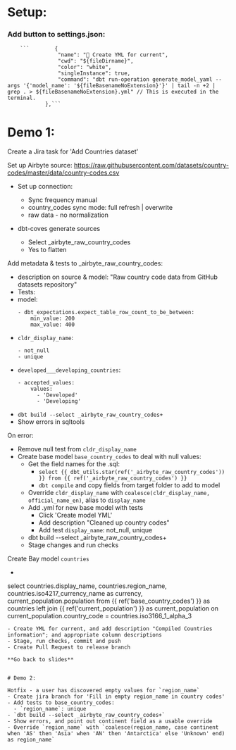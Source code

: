 # Setup:
### Add button to settings.json:
        ```        {
					"name": "📝 Create YML for current",
                    "cwd": "${fileDirname}",
                    "color": "white",
					"singleInstance": true,
					"command": "dbt run-operation generate_model_yaml --args '{'model_name': '${fileBasenameNoExtension}'}' | tail -n +2 | grep . > ${fileBasenameNoExtension}.yml" // This is executed in the terminal.
				},```


# Demo 1:

Create a Jira task for 'Add Countries dataset'

Set up Airbyte source:
https://raw.githubusercontent.com/datasets/country-codes/master/data/country-codes.csv
- Set up connection:
    - Sync frequency manual
    - country_codes sync mode: full refresh | overwrite
    - raw data - no normalization

- dbt-coves generate sources
  - Select _airbyte_raw_country_codes
  - Yes to flatten

Add metadata & tests to _airbyte_raw_country_codes:
- description on source & model: "Raw country code data from GitHub datasets repository"
- Tests:
- model:
    ```
    - dbt_expectations.expect_table_row_count_to_be_between:
        min_value: 200
        max_value: 400
    ```
- `cldr_display_name`: 
    ```
    - not_null
    - unique
    ```
- `developed___developing_countries`: 
    ```
  - accepted_values:
        values:
          - 'Developed'
          - 'Developing'
    ```
- `dbt build --select _airbyte_raw_country_codes+`
- Show errors in sqltools

On error:
- Remove null test from `cldr_display_name`
- Create base model `base_country_codes` to deal with null values:
    - Get the field names for the .sql:
        - `select {{ dbt_utils.star(ref('_airbyte_raw_country_codes')) }} from {{ ref('_airbyte_raw_country_codes') }}`
        - `dbt compile` and copy fields from target folder to add to model
    - Override `cldr_display_name` with `coalesce(cldr_display_name, official_name_en)`, alias to `display_name`
    - Add .yml for new base model with tests
        - Click 'Create model YML'
        - Add description "Cleaned up country codes"
        - Add test `display_name`: not_null, unique
    - dbt build --select _airbyte_raw_country_codes+
    - Stage changes and run checks

Create Bay model `countries`
- ```
select
    countries.display_name,
    countries.region_name,
    countries.iso4217_currency_name as currency,
    current_population.population
from {{ ref('base_country_codes') }} as countries
left join {{ ref('current_population') }} as current_population
    on
        current_population.country_code = countries.iso3166_1_alpha_3

  ```
- Create YML for current, and add description "Compiled Countries information"; and appropriate column descriptions
- Stage, run checks, commit and push
- Create Pull Request to release branch

**Go back to slides**


# Demo 2:

Hotfix - a user has discovered empty values for `region_name`
- Create jira branch for 'Fill in empty region_name in country codes'
- Add tests to base_country_codes:
    - `region_name`: unique
- `dbt build --select _airbyte_raw_country_codes+`
- Show errors, and point out continent field as a usable override
- Override `region_name` with `coalesce(region_name, case continent when 'AS' then 'Asia' when 'AN' then 'Antarctica' else 'Unknown' end) as region_name`

